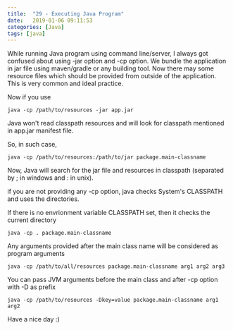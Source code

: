 ```yaml
---
title:  "29 - Executing Java Program"
date:   2019-01-06 09:11:53
categories: [Java]
tags: [java]
---
```


While running Java program using command line/server, I always got confused about using -jar option and -cp option. We bundle the application in jar file using maven/gradle or any building tool. Now there may some resource files which should be provided from outside of the application. This is very common and ideal practice.

Now if you use

```shell
java -cp /path/to/resources -jar app.jar
```

Java won't read classpath resources and will look for classpath mentioned in app.jar manifest file.

So, in such case, 

```shell
java -cp /path/to/resources:/path/to/jar package.main-classname
```

Now, Java will search for the jar file and resources in classpath (separated by ; in windows and : in unix).

if you are not providing any -cp option, java checks System's CLASSPATH and uses the directories.

If there is no envrionment variable CLASSPATH set, then it checks the current directory

```
java -cp . package.main-classname
```

Any arguments provided after the main class name will be considered as program arguments

```shell
java -cp /path/to/all/resources package.main-classname arg1 arg2 arg3
```

You can pass JVM arguments before the main class and after -cp option with -D as prefix

```shell
java -cp /path/to/resources -Dkey=value package.main-classname arg1 arg2
```



Have a nice day :)